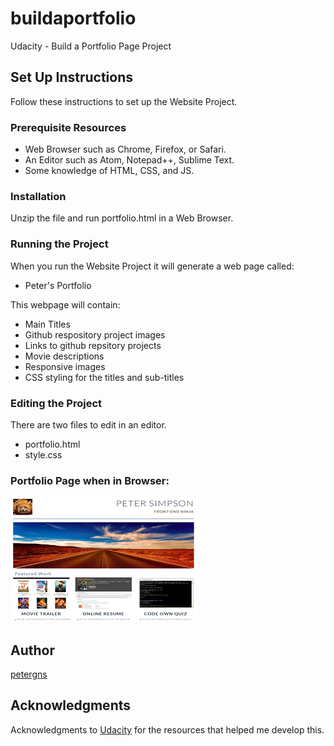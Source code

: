 # buildaportfolio
Udacity - Build a Portfolio Page Project

## Set Up Instructions
Follow these instructions to set up the Website Project.

### Prerequisite Resources
* Web Browser such as Chrome, Firefox, or Safari.
* An Editor such as Atom, Notepad++, Sublime Text.
* Some knowledge of HTML, CSS, and JS.

### Installation
Unzip the file and run portfolio.html in a Web Browser.

### Running the Project
When you run the Website Project it will generate a web page called:
<ul>
  <li>Peter's Portfolio</li>
</ul>
This webpage will contain:
<ul>
  <li>Main Titles</li>
  <li>Github respository project images</li>
  <li>Links to github repsitory projects</li>
  <li>Movie descriptions</li>
  <li>Responsive images</li>
  <li>CSS styling for the titles and sub-titles</li>
</ul>

### Editing the Project
There are two files to edit in an editor.
<ul>
  <li>portfolio.html</li>
  <li>style.css</li>
</ul>

### Portfolio Page when in Browser:
![Image of Output](https://github.com/petergns/buildaportfolio/blob/master/img/buildportfolio.png)

## Author
[petergns](https://github.com/petergns)

## Acknowledgments
Acknowledgments to [Udacity](https://www.udacity.com/) for the resources that helped me develop this.
